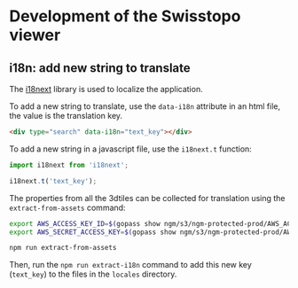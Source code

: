# Development of the Swisstopo viewer

## i18n: add new string to translate

The [i18next](https://www.i18next.com/) library is used to localize the application.

To add a new string to translate, use the `data-i18n` attribute in an html file, the value is the translation key.

```html
<div type="search" data-i18n="text_key"></div>
```

To add a new string in a javascript file, use the `i18next.t` function:
```js
import i18next from 'i18next';

i18next.t('text_key');
```

The properties from all the 3dtiles can be collected for translation using the `extract-from-assets` command:
```bash
export AWS_ACCESS_KEY_ID=$(gopass show ngm/s3/ngm-protected-prod/AWS_ACCESS_KEY_ID)
export AWS_SECRET_ACCESS_KEY=$(gopass show ngm/s3/ngm-protected-prod/AWS_SECRET_ACCESS_KEY)

npm run extract-from-assets
```

Then, run the `npm run extract-i18n` command to add this new key (`text_key`) to the files in the `locales` directory.
